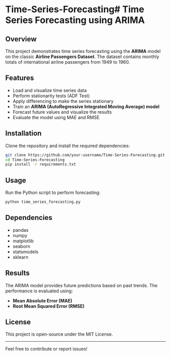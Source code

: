 # Time-Series-Forecasting# Time Series Forecasting using ARIMA

## Overview
This project demonstrates time series forecasting using the **ARIMA** model on the classic **Airline Passengers Dataset**. The dataset contains monthly totals of international airline passengers from 1949 to 1960.

## Features
- Load and visualize time series data
- Perform stationarity tests (ADF Test)
- Apply differencing to make the series stationary
- Train an **ARIMA (AutoRegressive Integrated Moving Average) model**
- Forecast future values and visualize the results
- Evaluate the model using MAE and RMSE

## Installation
Clone the repository and install the required dependencies:

```sh
git clone https://github.com/your-username/Time-Series-Forecasting.git
cd Time-Series-Forecasting
pip install -r requirements.txt
```

## Usage
Run the Python script to perform forecasting:

```sh
python time_series_forecasting.py
```

## Dependencies
- pandas
- numpy
- matplotlib
- seaborn
- statsmodels
- sklearn

## Results
The ARIMA model provides future predictions based on past trends. The performance is evaluated using:
- **Mean Absolute Error (MAE)**
- **Root Mean Squared Error (RMSE)**

## License
This project is open-source under the MIT License.

---

Feel free to contribute or report issues!

